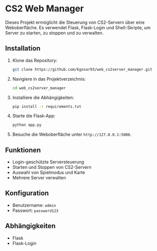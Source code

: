 # CS2 Web Manager

Dieses Projekt ermöglicht die Steuerung von CS2-Servern über eine Weboberfläche. Es verwendet Flask, Flask-Login und Shell-Skripte, um Server zu starten, zu stoppen und zu verwalten.

## Installation

1. Klone das Repository:
   ```bash
   git clone https://github.com/Egosar93/web_cs2server_manager.git
   ```
2. Navigiere in das Projektverzeichnis:
   ```bash
   cd web_cs2server_manager
   ```
3. Installiere die Abhängigkeiten:
   ```bash
   pip install -r requirements.txt
   ```

4. Starte die Flask-App:
   ```bash
   python app.py
   ```

5. Besuche die Weboberfläche unter `http://127.0.0.1:5000`.

## Funktionen

- Login-geschützte Serversteuerung
- Starten und Stoppen von CS2-Servern
- Auswahl von Spielmodus und Karte
- Mehrere Server verwalten

## Konfiguration

- Benutzername: `admin`
- Passwort: `password123`

## Abhängigkeiten

- Flask
- Flask-Login
